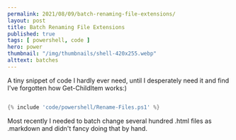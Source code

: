 ```yaml
---
permalink: 2021/08/09/batch-renaming-file-extensions/
layout: post
title: Batch Renaming File Extensions
published: true 
tags: [ powershell, code ] 
hero: power
thumbnail: "/img/thumbnails/shell-420x255.webp"
alttext: batches
---
```


A tiny snippet of code I hardly ever need, until I desperately need it and find I've forgotten how
Get-ChildItem works:)

```powershell

{% include 'code/powershell/Rename-Files.ps1' %}

```

Most recently I needed to batch change several hundred .html files as .markdown and didn't fancy 
doing that by hand. 
